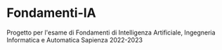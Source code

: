 # Fondamenti-IA
Progetto per l'esame di Fondamenti di Intelligenza Artificiale, Ingegneria Informatica e Automatica Sapienza 2022-2023
